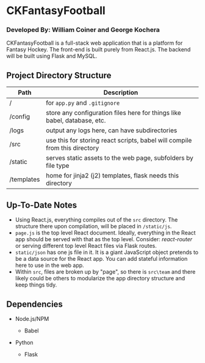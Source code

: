 # CKFantasyFootball
### Developed By: William Coiner and George Kochera

CKFantasyFootball is a full-stack web application that is a platform for Fantasy Hockey. The front-end is built purely from React.js. The backend will be built using Flask and MySQL.

## Project Directory Structure

Path | Description
-----|------------
/ | for `app.py` and `.gitignore`
/config | store any configuration files here for things like babel, database, etc.
/logs | output any logs here, can have subdirectories
/src | use this for storing react scripts, babel will compile from this directory
/static | serves static assets to the web page, subfolders by file type
/templates | home for jinja2 (j2) templates, flask needs this directory

## Up-To-Date Notes

- Using React.js, everything compiles out of the `src` directory. The structure there upon compilation, will be placed in `/static/js`.
- `page.js` is the top level React document. Ideally, everything in the React app should be served with that as the top level. Consider: *react-router* or serving different top level React files via Flask routes.
- `static/json` has one js file in it. It is a giant JavaScript object pretends to be a data source for the React app. You can add stateful information here to use in the web app.
- Within `src`, files are broken up by "page", so there is `src\team` and there likely could be others to modularize the app directory structure and keep things tidy.
  
## Dependencies

- Node.js/NPM
  - Babel
  
- Python
  - Flask